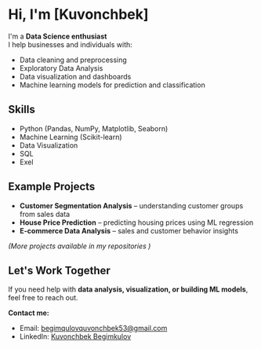 # Hi, I'm [Kuvonchbek]  

I'm a **Data Science enthusiast**   
I help businesses and individuals with:  
- Data cleaning and preprocessing  
- Exploratory Data Analysis  
- Data visualization and dashboards  
- Machine learning models for prediction and classification  

##  Skills
- Python (Pandas, NumPy, Matplotlib, Seaborn)  
- Machine Learning (Scikit-learn)   
- Data Visualization 
- SQL 
- Exel



##  Example Projects
- **Customer Segmentation Analysis** – understanding customer groups from sales data  
- **House Price Prediction** – predicting housing prices using ML regression  
- **E-commerce Data Analysis** – sales and customer behavior insights  

*(More projects available in my repositories )* 


##  Let's Work Together
If you need help with **data analysis, visualization, or building ML models**, feel free to reach out.  

**Contact me:**  
- Email: begimqulovquvonchbek53@gmail.com  
- LinkedIn: [Kuvonchbek Begimkulov](https://linkedin.com/in/kuvonchbek-begimkulov)
